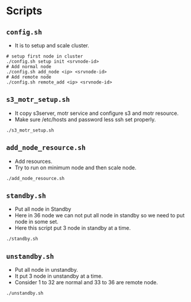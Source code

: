 # Scripts

## `config.sh`
-   It is to setup and scale cluster.
```
# setup first node in cluster
./config.sh setup init <srvnode-id>
# Add normal node
./config.sh add_node <ip> <srvnode-id>
# Add remote node
./config.sh remote_add <ip> <srvnode-id>
```

## `s3_motr_setup.sh`
-   It copy s3server, motr service and configure s3 and motr resource.
-   Make sure /etc/hosts and password less ssh set properly.
```
./s3_motr_setup.sh
```

## `add_node_resource.sh`
-   Add resources.
-   Try to run on minimum node and then scale node.
```
./add_node_resource.sh
```

## `standby.sh`
-   Put all node in Standby
-   Here in 36 node we can not put all node in standby so we need to put node in some set.
-   Here this script put 3 node in standby at a time.
```
./standby.sh
```

## `unstandby.sh`
-   Put all node in unstandby.
-   It put 3 node in unstandby at a time.
-   Consider 1 to 32 are normal and 33 to 36 are remote node.
```
./unstandby.sh
```
